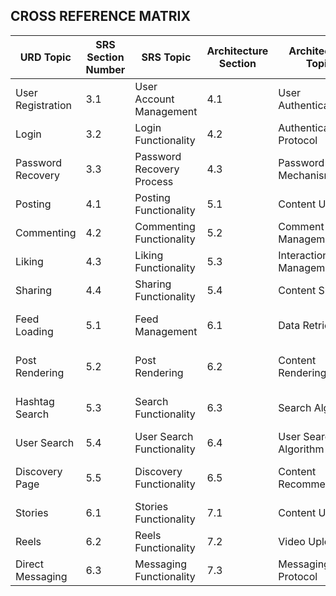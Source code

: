 ## CROSS REFERENCE MATRIX

| URD Topic | SRS Section Number | SRS Topic | Architecture Section | Architecture Topic | Design Sec Number | Design Topic | Test Sec Number | Test Topics |
| --- | --- | --- | --- | --- | --- | --- | --- | --- |
| User Registration | 3.1 | User Account Management | 4.1 | User Authentication | 2.1 | Registration Process | 1.1 | User Registration |
| Login | 3.2 | Login Functionality | 4.2 | Authentication Protocol | 2.2 | Login Mechanism | 1.2 | Login Functionality |
| Password Recovery | 3.3 | Password Recovery Process | 4.3 | Password Reset Mechanism | 2.3 | Forgot Password | 1.3 | Password Recovery |
| Posting | 4.1 | Posting Functionality | 5.1 | Content Upload | 3.1 | Post Creation | 2.1 | Image/Video Posting |
| Commenting | 4.2 | Commenting Functionality | 5.2 | Comment Management | 3.2 | Commenting System | 2.2 | Commenting |
| Liking | 4.3 | Liking Functionality | 5.3 | Interaction Management | 3.3 | Liking System | 2.3 | Liking Posts |
| Sharing | 4.4 | Sharing Functionality | 5.4 | Content Sharing | 3.4 | Sharing Mechanism | 2.4 | Sharing Posts |
| Feed Loading | 5.1 | Feed Management | 6.1 | Data Retrieval | 4.1 | Feed Loading Mechanism | 3.1 | Feed Loading |
| Post Rendering | 5.2 | Post Rendering | 6.2 | Content Rendering | 4.2 | Post Rendering Mechanism | 3.2 | Post Rendering |
| Hashtag Search | 5.3 | Search Functionality | 6.3 | Search Algorithm | 4.3 | Hashtag Search Mechanism | 3.3 | Hashtag Search |
| User Search | 5.4 | User Search Functionality | 6.4 | User Search Algorithm | 4.4 | User Search Mechanism | 3.4 | User Search |
| Discovery Page | 5.5 | Discovery Functionality | 6.5 | Content Recommendation | 4.5 | Discovery Page Mechanism | 3.5 | Discovery Page |
| Stories | 6.1 | Stories Functionality | 7.1 | Content Upload | 5.1 | Story Creation | 4.1 | Stories |
| Reels | 6.2 | Reels Functionality | 7.2 | Video Upload | 5.2 | Reel Creation | 4.2 | Reels |
| Direct Messaging | 6.3 | Messaging Functionality | 7.3 | Messaging Protocol | 5.3 | Messaging System | 4.3 | Direct Messaging |
